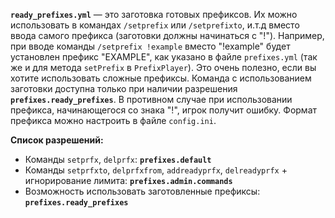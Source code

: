 **`ready_prefixes.yml`** — это заготовка готовых префиксов. Их можно использовать в командах `/setprefix` или `/setprefixto`, и.т.д вместо ввода самого префикса (заготовки должны начинаться с "!"). Например, при вводе команды `/setprefix !example` вместо "!example" будет установлен префикс "EXAMPLE", как указано в файле `prefixes.yml` (так же и для метода `setPrefix` в `PrefixPlayer`). Это очень полезно, если вы хотите использовать сложные префиксы. Команда с использованием заготовки доступна только при наличии разрешения **`prefixes.ready_prefixes`**. В противном случае при использовании префикса, начинающегося со знака "!", игрок получит ошибку.
Формат префикса можно настроить в файле `config.ini`.

**Список разрешений:**
- Команды `setprfx`, `delprfx`: **`prefixes.default`**
- Команды `setprfxto`, `delprfxfrom`, `addreadyprfx`, `delreadyprfx` + игнорирование лимита: **`prefixes.admin.commands`**
- Возможность использовать заготовленные префиксы: **`prefixes.ready_prefixes`**
